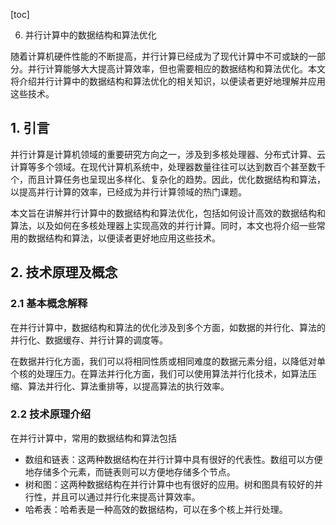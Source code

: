 
[toc]                    
                
                
6. 并行计算中的数据结构和算法优化

随着计算机硬件性能的不断提高，并行计算已经成为了现代计算中不可或缺的一部分。并行计算能够大大提高计算效率，但也需要相应的数据结构和算法优化。本文将介绍并行计算中的数据结构和算法优化的相关知识，以便读者更好地理解并应用这些技术。

## 1. 引言

并行计算是计算机领域的重要研究方向之一，涉及到多核处理器、分布式计算、云计算等多个领域。在现代计算机系统中，处理器数量往往可以达到数百个甚至数千个，而且计算任务也呈现出多样化、复杂化的趋势。因此，优化数据结构和算法，以提高并行计算的效率，已经成为并行计算领域的热门课题。

本文旨在讲解并行计算中的数据结构和算法优化，包括如何设计高效的数据结构和算法，以及如何在多核处理器上实现高效的并行计算。同时，本文也将介绍一些常用的数据结构和算法，以便读者更好地应用这些技术。

## 2. 技术原理及概念

### 2.1 基本概念解释

在并行计算中，数据结构和算法的优化涉及到多个方面，如数据的并行化、算法的并行化、数据缓存、并行计算的调度等。

在数据并行化方面，我们可以将相同性质或相同难度的数据元素分组，以降低对单个核的处理压力。在算法并行化方面，我们可以使用算法并行化技术，如算法压缩、算法并行化、算法重排等，以提高算法的执行效率。

### 2.2 技术原理介绍

在并行计算中，常用的数据结构和算法包括

- 数组和链表：这两种数据结构在并行计算中具有很好的代表性。数组可以方便地存储多个元素，而链表则可以方便地存储多个节点。
- 树和图：这两种数据结构在并行计算中也有很好的应用。树和图具有较好的并行性，并且可以通过并行化来提高计算效率。
- 哈希表：哈希表是一种高效的数据结构，可以在多个核上并行处理。

